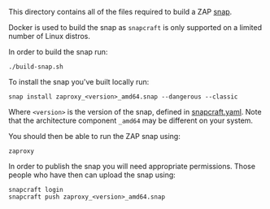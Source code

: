 This directory contains all of the files required to build a ZAP [snap].

Docker is used to build the snap as `snapcraft` is only supported on a limited number of Linux distros.

In order to build the snap run:

`./build-snap.sh`

To install the snap you've built locally run:

`snap install zaproxy_<version>_amd64.snap --dangerous --classic`

Where `<version>` is the version of the snap, defined in [snapcraft.yaml].
Note that the architecture component `_amd64` may be different on your system.

You should then be able to run the ZAP snap using:

`zaproxy`

In order to publish the snap you will need appropriate permissions.
Those people who have then can upload the snap using:

```
snapcraft login
snapcraft push zaproxy_<version>_amd64.snap
```

[snap]: https://snapcraft.io/
[snapcraft.yaml]: snapcraft.yaml